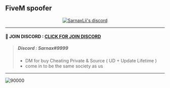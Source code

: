 ## FiveM spoofer 


  <p align="center">
    <a href="https://discord.gg/bzfWPSsDfR">
        <img title="Sarnax discord" alt="SarnaxLii's discord" src="https://discord.c99.nl/widget/theme-4/582142955742298132.png"/>
    </a>
</p>

***

#### 💬 JOIN DISCORD : [CLICK FOR JOIN DISCORD ](https://discord.com/invite/sarnaxofficial)
> ##### Discord : Sarnax#9999
> - DM for buy Cheating Private & Source ( UD + Update Lifetime )
> - come in to be the same society as us


***



![90000](https://user-images.githubusercontent.com/94861415/157218137-4f1fde4b-50af-4f54-8380-7194425175f9.png)

